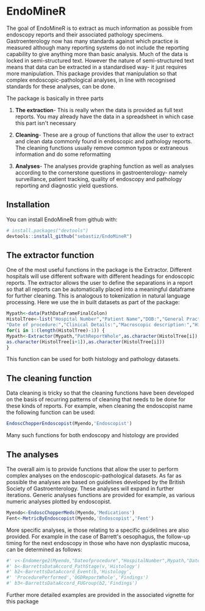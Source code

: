 
<!-- README.md is generated from README.Rmd. Please edit that file -->
EndoMineR
=========

The goal of EndoMineR is to extract as much information as possible from endoscopy reports and their associated pathology specimens. Gastroenterology now has many standards against which practice is measured although many reporting systems do not include the reporting capability to give anything more than basic analysis. Much of the data is locked in semi-structured text. However the nature of semi-structured text means that data can be extracted in a standardised way- it just requires more manipulation. This package provides that manipulation so that complex endoscopic-pathological analyses, in line with recognised standards for these analyses, can be done.

The package is basically in three parts

1.  **The extraction**- This is really when the data is provided as full text reports. You may already have the data in a spreadsheet in which case this part isn't necessary

2.  **Cleaning**- These are a group of functions that allow the user to extract and clean data commonly found in endoscopic and pathology reports. The cleaning functions usually remove common typos or extraneous information and do some reformatting

3.  **Analyses**- The analyses provide graphing function as well as analyses according to the cornerstone questions in gastroenterology- namely surveillance, patient tracking, quality of endoscopy and pathology reporting and diagnostic yield questions.

Installation
------------

You can install EndoMineR from github with:

``` r
# install.packages("devtools")
devtools::install_github("sebastiz/EndoMineR")
```

The extractor function
----------------------

One of the most useful functions in the package is the Extractor. Different hospitals will use different software with different headings for endoscopic reports. The extractor allows the user to define the separations in a report so that all reports can be automatically placed into a meaningful dataframe for further cleaning. This is analogous to tokenization in natural language processing. Here we use the in built datasets as part of the package:

``` r
Mypath<-data(PathDataFrameFinalColon)
HistolTree<-list("Hospital Number","Patient Name","DOB:","General Practitioner:",
"Date of procedure:","Clinical Details:","Macroscopic description:","Histology:","Diagnosis:","")
for(i in 1:(length(HistolTree)-1)) {
Mypath<-Extractor(Mypath,"PathReportWhole",as.character(HistolTree[i]),
as.character(HistolTree[i+1]),as.character(HistolTree[i]))
}
```

This function can be used for both histology and pathology datasets.

The cleaning function
---------------------

Data cleaning is tricky so that the cleaning functions have been developed on the basis of recurring patterns of cleaning that needs to be done for these kinds of reports. For example, when cleaning the endoscopist name the following function can be used:

``` r
EndoscChopperEndoscopist(Myendo,'Endoscopist')
```

Many such functions for both endoscopy and histology are provided

The analyses
------------

The overall aim is to provide functions that allow the user to perform complex analyses on the endoscopic-pathological datasets. As far as possible the analyses are based on guidelines developed by the British Society of Gastroenterology. These analyses will expand in further iterations. Generic analyses functions are provided for example, as various numeric analyses plotted by endoscopist.

``` r
Myendo<-EndoscChopperMeds(Myendo,'Medications')
Fent<-MetricByEndoscopist(Myendo,'Endoscopist','Fent')
```

More specific analyses, ie those relating to a specific guidelines are also provided. For example in the case of Barrett's oesophagus, the follow-up timing for the next endoscopy in those who have non dysplastic mucosa, can be determined as follows:

``` r
#' v<-Endomerge2(Myendo,"Dateofprocedure","HospitalNumber",Mypath,"Dateofprocedure","HospitalNumber")
#' b<-BarrettsDataAccord_PathStage(v,'Histology')
#' b2<-BarrettsDataAccord_Event(b,'Histology',
#' 'ProcedurePerformed','OGDReportWhole','Findings')
#' b3<-BarrettsDataAccord_FUGroup(b2,'Findings')
```

Further more detailed examples are provided in the associated vignette for this package
